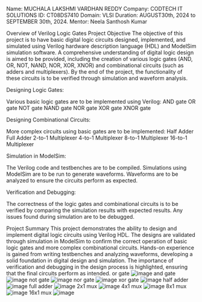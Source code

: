 Name: MUCHALA LAKSHMI VARDHAN REDDY
Company: CODTECH IT SOLUTIONS
ID: CT08DS7410
Domain: VLSI
Duration: AUGUST30th, 2024 to SEPTEMBER 30th, 2024.
Mentor: Neela Santhosh Kumar 

Overview of Verilog Logic Gates Project
Objective
The objective of this project is to have basic digital logic circuits designed, implemented, and simulated using Verilog hardware description language (HDL) and ModelSim simulation software. A comprehensive understanding of digital logic design is aimed to be provided, including the creation of various logic gates (AND, OR, NOT, NAND, NOR, XOR, XNOR) and combinational circuits (such as adders and multiplexers). By the end of the project, the functionality of these circuits is to be verified through simulation and waveform analysis.

Designing Logic Gates:

Various basic logic gates are to be implemented using Verilog:
AND gate
OR gate
NOT gate
NAND gate
NOR gate
XOR gate
XNOR gate

Designing Combinational Circuits:

More complex circuits using basic gates are to be implemented:
Half Adder
Full Adder
2-to-1 Multiplexer
4-to-1 Multiplexer
8-to-1 Multiplexer
16-to-1 Multiplexer

Simulation in ModelSim:

The Verilog code and testbenches are to be compiled.
Simulations using ModelSim are to be run to generate waveforms.
Waveforms are to be analyzed to ensure the circuits perform as expected.

Verification and Debugging:

The correctness of the logic gates and combinational circuits is to be verified by comparing the simulation results with expected results.
Any issues found during simulation are to be debugged.

Project Summary
This project demonstrates the ability to design and implement digital logic circuits using Verilog HDL. The designs are validated through simulation in ModelSim to confirm the correct operation of basic logic gates and more complex combinational circuits. Hands-on experience is gained from writing testbenches and analyzing waveforms, developing a solid foundation in digital design and simulation. The importance of verification and debugging in the design process is highlighted, ensuring that the final circuits perform as intended.
or gate ![image](https://github.com/user-attachments/assets/6285228c-fc6b-4262-af29-2b2d1f94fee4)
and gate ![image](https://github.com/user-attachments/assets/2fe7d9e6-d80c-48bf-82d1-a116e964103d)
not gate ![image](https://github.com/user-attachments/assets/e732d713-7577-45f8-beba-13595f59642c)
nor gate ![image](https://github.com/user-attachments/assets/ecc2cd42-033b-46c2-b3b6-237dd0aad417)
xor gate ![image](https://github.com/user-attachments/assets/46db5a40-8811-4b00-bf06-b559e74cad41)
half adder ![image](https://github.com/user-attachments/assets/c62b14a1-733d-49f5-adf2-d2e34692e8d8)
full adder ![image](https://github.com/user-attachments/assets/b8dd69af-29c7-485a-8b1f-25515dff7790)
2x1 mux ![image](https://github.com/user-attachments/assets/ee73834a-0910-4985-9260-6d3e1eb18e58)
4x1 mux ![image](https://github.com/user-attachments/assets/bf5b644f-1130-4234-9387-b24071892454)
8x1 mux ![image](https://github.com/user-attachments/assets/b48f07ba-f38d-491c-a071-24817f3c329f)
16x1 mux ![image](https://github.com/user-attachments/assets/b94db007-e3a9-41a8-9f9d-68df65952326)











